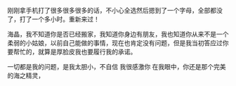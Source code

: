 刚刚拿手机打了很多很多很多的话，不小心全选然后摁到了一个字母，全部都没了，打了一个多小时。重新来过！

海晶，我不知道你是否已经搬家，我知道你身边有朋友，我也知道你从来不是一个柔弱的小姑娘，以前自己能做的事情，现在也肯定没有问题，但是我当初答应过你要帮忙的，就算是厚脸皮我也要履行我的承诺。

一切都是我的问题，是我太胆小，不自信
我很感激你
在我眼中，你还是那个完美的海之精灵，
